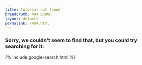 ```yaml
---
title: Tutorial not found
breadcrumb: 404 ERROR
layout: default
permalink: /404.html
---
```


### Sorry, we couldn't seem to find that, but you could try searching for it:

{% include google-search.html %}
